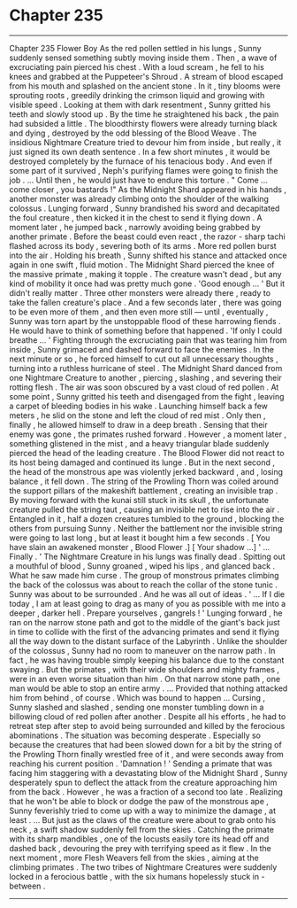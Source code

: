 
# Chapter 235


---

Chapter 235 Flower Boy
As the red pollen settled in his lungs , Sunny suddenly sensed something subtly moving inside them . Then , a wave of excruciating pain pierced his chest . With a loud scream , he fell to his knees and grabbed at the Puppeteer's Shroud . A stream of blood escaped from his mouth and splashed on the ancient stone .
In it , tiny blooms were sprouting roots , greedily drinking the crimson liquid and growing with visible speed .
Looking at them with dark resentment , Sunny gritted his teeth and slowly stood up .
By the time he straightened his back , the pain had subsided a little . The bloodthirsty flowers were already turning black and dying , destroyed by the odd blessing of the Blood Weave .
The insidious Nightmare Creature tried to devour him from inside , but really , it just signed its own death sentence . In a few short minutes , it would be destroyed completely by the furnace of his tenacious body .
And even if some part of it survived , Neph's purifying flames were going to finish the job .
… Until then , he would just have to endure this torture .
" Come ... come closer , you bastards !"
As the Midnight Shard appeared in his hands , another monster was already climbing onto the shoulder of the walking colossus .
Lunging forward , Sunny brandished his sword and decapitated the foul creature , then kicked it in the chest to send it flying down . A moment later , he jumped back , narrowly avoiding being grabbed by another primate .
Before the beast could even react , the razor - sharp tachi flashed across its body , severing both of its arms .
More red pollen burst into the air . Holding his breath , Sunny shifted his stance and attacked once again in one swift , fluid motion . The Midnight Shard pierced the knee of the massive primate , making it topple .
The creature wasn't dead , but any kind of mobility it once had was pretty much gone .
'Good enough … '
But it didn't really matter . Three other monsters were already there , ready to take the fallen creature's place . And a few seconds later , there was going to be even more of them , and then even more still — until , eventually , Sunny was torn apart by the unstoppable flood of these harrowing fiends .
He would have to think of something before that happened .
'If only I could breathe … '
Fighting through the excruciating pain that was tearing him from inside , Sunny grimaced and dashed forward to face the enemies .
In the next minute or so , he forced himself to cut out all unnecessary thoughts , turning into a ruthless hurricane of steel . The Midnight Shard danced from one Nightmare Creature to another , piercing , slashing , and severing their rotting flesh . The air was soon obscured by a vast cloud of red pollen .
At some point , Sunny gritted his teeth and disengaged from the fight , leaving a carpet of bleeding bodies in his wake . Launching himself back a few meters , he slid on the stone and left the cloud of red mist . Only then , finally , he allowed himself to draw in a deep breath .
Sensing that their enemy was gone , the primates rushed forward . However , a moment later , something glistened in the mist , and a heavy triangular blade suddenly pierced the head of the leading creature .
The Blood Flower did not react to its host being damaged and continued its lunge . But in the next second , the head of the monstrous ape was violently jerked backward , and , losing balance , it fell down .
The string of the Prowling Thorn was coiled around the support pillars of the makeshift battlement , creating an invisible trap . By moving forward with the kunai still stuck in its skull , the unfortunate creature pulled the string taut , causing an invisible net to rise into the air . Entangled in it , half a dozen creatures tumbled to the ground , blocking the others from pursuing Sunny .
Neither the battlement nor the invisible string were going to last long , but at least it bought him a few seconds .
[ You have slain an awakened monster , Blood Flower .]
[ Your shadow …]
' ... Finally . '
The Nightmare Creature in his lungs was finally dead . Spitting out a mouthful of blood , Sunny groaned , wiped his lips , and glanced back .
What he saw made him curse .
The group of monstrous primates climbing the back of the colossus was about to reach the collar of the stone tunic .
Sunny was about to be surrounded . And he was all out of ideas .
' ... If I die today , I am at least going to drag as many of you as possible with me into a deeper , darker hell . Prepare yourselves , gangrels ! '
Lunging forward , he ran on the narrow stone path and got to the middle of the giant's back just in time to collide with the first of the advancing primates and send it flying all the way down to the distant surface of the Labyrinth .
Unlike the shoulder of the colossus , Sunny had no room to maneuver on the narrow path . In fact , he was having trouble simply keeping his balance due to the constant swaying .
But the primates , with their wide shoulders and mighty frames , were in an even worse situation than him .
On that narrow stone path , one man would be able to stop an entire army .
… Provided that nothing attacked him from behind , of course . Which was bound to happen ...
Cursing , Sunny slashed and slashed , sending one monster tumbling down in a billowing cloud of red pollen after another . Despite all his efforts , he had to retreat step after step to avoid being surrounded and killed by the ferocious abominations .
The situation was becoming desperate . Especially so because the creatures that had been slowed down for a bit by the string of the Prowling Thorn finally wrestled free of it , and were seconds away from reaching his current position .
'Damnation ! '
Sending a primate that was facing him staggering with a devastating blow of the Midnight Shard , Sunny desperately spun to deflect the attack from the creature approaching him from the back .
However , he was a fraction of a second too late .
Realizing that he won't be able to block or dodge the paw of the monstrous ape , Sunny feverishly tried to come up with a way to minimize the damage , at least .
… But just as the claws of the creature were about to grab onto his neck , a swift shadow suddenly fell from the skies . Catching the primate with its sharp mandibles , one of the locusts easily tore its head off and dashed back , devouring the prey with terrifying speed as it flew .
In the next moment , more Flesh Weavers fell from the skies , aiming at the climbing primates .
The two tribes of Nightmare Creatures were suddenly locked in a ferocious battle , with the six humans hopelessly stuck in - between .

---


